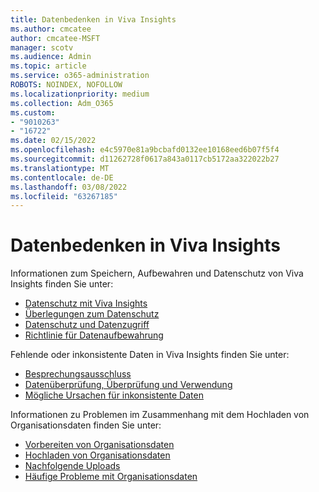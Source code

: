 ```yaml
---
title: Datenbedenken in Viva Insights
ms.author: cmcatee
author: cmcatee-MSFT
manager: scotv
ms.audience: Admin
ms.topic: article
ms.service: o365-administration
ROBOTS: NOINDEX, NOFOLLOW
ms.localizationpriority: medium
ms.collection: Adm_O365
ms.custom:
- "9010263"
- "16722"
ms.date: 02/15/2022
ms.openlocfilehash: e4c5970e81a9bcbafd0132ee10168eed6b07f5f4
ms.sourcegitcommit: d11262728f0617a843a0117cb5172aa322022b27
ms.translationtype: MT
ms.contentlocale: de-DE
ms.lasthandoff: 03/08/2022
ms.locfileid: "63267185"
---
```

# <a name="data-concerns-in-viva-insights"></a>Datenbedenken in Viva Insights

Informationen zum Speichern, Aufbewahren und Datenschutz von Viva Insights finden Sie unter:

- [Datenschutz mit Viva Insights](https://docs.microsoft.com/viva/insights/privacy/data-protection-intro)
- [Überlegungen zum Datenschutz](https://docs.microsoft.com/viva/insights/privacy/data-protection-considerations)
- [Datenschutz und Datenzugriff](https://docs.microsoft.com/viva/insights/privacy/privacy-and-data-access)
- [Richtlinie für Datenaufbewahrung](https://docs.microsoft.com/viva/insights/privacy/license-expiration)

Fehlende oder inkonsistente Daten in Viva Insights finden Sie unter:  

- [Besprechungsausschluss](https://docs.microsoft.com/viva/insights/use/faq#meeting-exclusions)
- [Datenüberprüfung, Überprüfung und Verwendung](https://docs.microsoft.com/viva/insights/use/faq#data-validation-verification-and-use)
- [Mögliche Ursachen für inkonsistente Daten](https://docs.microsoft.com/viva/insights/use/office-365-data#possible-causes-of-inconsistent-data)

Informationen zu Problemen im Zusammenhang mit dem Hochladen von Organisationsdaten finden Sie unter:

- [Vorbereiten von Organisationsdaten](https://docs.microsoft.com/viva/insights/setup/prepare-organizational-data)
- [Hochladen von Organisationsdaten](https://docs.microsoft.com/viva/insights/setup/upload-organizational-data-1st)
- [Nachfolgende Uploads](https://docs.microsoft.com/viva/insights/setup/upload-organizational-data2)
- [Häufige Probleme mit Organisationsdaten](https://docs.microsoft.com/viva/insights/use/faq#organizational-data)
